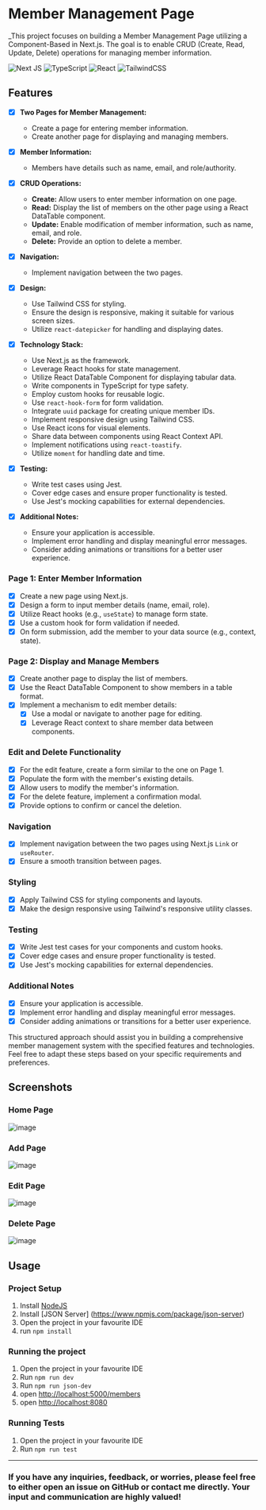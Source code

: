 # Member Management Page

_This project focuses on building a Member Management Page utilizing a Component-Based in Next.js. The goal is to enable CRUD (Create, Read, Update, Delete) operations for managing member information.

![Next JS](https://img.shields.io/badge/Next-black?style=for-the-badge&logo=next.js&logoColor=white) ![TypeScript](https://img.shields.io/badge/typescript-%23007ACC.svg?style=for-the-badge&logo=typescript&logoColor=white) ![React](https://img.shields.io/badge/react-%2320232a.svg?style=for-the-badge&logo=react&logoColor=%2361DAFB) ![TailwindCSS](https://img.shields.io/badge/tailwindcss-%2338B2AC.svg?style=for-the-badge&logo=tailwind-css&logoColor=white)

## Features

- [x] **Two Pages for Member Management:**
   - Create a page for entering member information.
   - Create another page for displaying and managing members.

- [x] **Member Information:**
   - Members have details such as name, email, and role/authority.

- [x] **CRUD Operations:**
   - **Create:** Allow users to enter member information on one page.
   - **Read:** Display the list of members on the other page using a React DataTable component.
   - **Update:** Enable modification of member information, such as name, email, and role.
   - **Delete:** Provide an option to delete a member.

- [x] **Navigation:**
   - Implement navigation between the two pages.

- [x] **Design:**
   - Use Tailwind CSS for styling.
   - Ensure the design is responsive, making it suitable for various screen sizes.
   - Utilize `react-datepicker` for handling and displaying dates.

- [x] **Technology Stack:**
   - Use Next.js as the framework.
   - Leverage React hooks for state management.
   - Utilize React DataTable Component for displaying tabular data.
   - Write components in TypeScript for type safety.
   - Employ custom hooks for reusable logic.
   - Use `react-hook-form` for form validation.
   - Integrate `uuid` package for creating unique member IDs.
   - Implement responsive design using Tailwind CSS.
   - Use React icons for visual elements.
   - Share data between components using React Context API.
   - Implement notifications using `react-toastify`.
   - Utilize `moment` for handling date and time.

- [x] **Testing:**
   - Write test cases using Jest.
   - Cover edge cases and ensure proper functionality is tested.
   - Use Jest's mocking capabilities for external dependencies.

- [x] **Additional Notes:**
   - Ensure your application is accessible.
   - Implement error handling and display meaningful error messages.
   - Consider adding animations or transitions for a better user experience.

### Page 1: Enter Member Information
- [x] Create a new page using Next.js.
- [x] Design a form to input member details (name, email, role).
- [x] Utilize React hooks (e.g., `useState`) to manage form state.
- [x] Use a custom hook for form validation if needed.
- [x] On form submission, add the member to your data source (e.g., context, state).

### Page 2: Display and Manage Members
- [x] Create another page to display the list of members.
- [x] Use the React DataTable Component to show members in a table format.
- [x] Implement a mechanism to edit member details:
   - [x] Use a modal or navigate to another page for editing.
   - [x] Leverage React context to share member data between components.

### Edit and Delete Functionality
- [x] For the edit feature, create a form similar to the one on Page 1.
- [x] Populate the form with the member's existing details.
- [x] Allow users to modify the member's information.
- [x] For the delete feature, implement a confirmation modal.
- [x] Provide options to confirm or cancel the deletion.

### Navigation
- [x] Implement navigation between the two pages using Next.js `Link` or `useRouter`.
- [x] Ensure a smooth transition between pages.

### Styling
- [x] Apply Tailwind CSS for styling components and layouts.
- [x] Make the design responsive using Tailwind's responsive utility classes.

### Testing
- [x] Write Jest test cases for your components and custom hooks.
- [x] Cover edge cases and ensure proper functionality is tested.
- [x] Use Jest's mocking capabilities for external dependencies.

### Additional Notes
- [x] Ensure your application is accessible.
- [x] Implement error handling and display meaningful error messages.
- [x] Consider adding animations or transitions for a better user experience.

This structured approach should assist you in building a comprehensive member management system with the specified features and technologies. Feel free to adapt these steps based on your specific requirements and preferences.

## Screenshots

### Home Page 
![image](https://github.com/mansourelbash/dashboard-next-app/blob/main/public/screenshots/list-member.png)
### Add Page
![image](https://github.com/mansourelbash/dashboard-next-app/blob/main/public/screenshots/add-member.png)
### Edit Page
![image](https://github.com/mansourelbash/dashboard-next-app/blob/main/public/screenshots/edit-member.png)
### Delete Page
![image](https://github.com/mansourelbash/dashboard-next-app/blob/main/public/screenshots/delete-member.png)

## Usage

### Project Setup

1.  Install [NodeJS](https://nodejs.org/en)
2.  Install [JSON Server] (https://www.npmjs.com/package/json-server)
3.  Open the project in your favourite IDE
4.  run `npm install`


### Running the project

1.  Open the project in your favourite IDE
2.  Run `npm run dev`
3.  Run `npm run json-dev`
4. open [http://localhost:5000/members](http://localhost:5000/members)
5.  open [http://localhost:8080](http://localhost:8080)

### Running Tests

1. Open the project in your favourite IDE
2. Run `npm run test`

---

### If you have any inquiries, feedback, or worries, please feel free to either open an issue on GitHub or contact me directly. Your input and communication are highly valued!